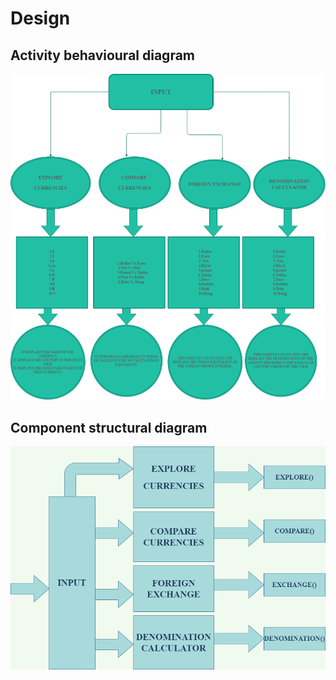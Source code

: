 # Design



## Activity behavioural diagram
![image](https://github.com/Varsha-5/M1_Project-name/blob/main/Certificates_1/Untitled%20Diagram.drawio.png)

## Component structural diagram
![image](https://github.com/Varsha-5/M1_Project-name/blob/main/STRUCUTALDiagram.drawio.png)
